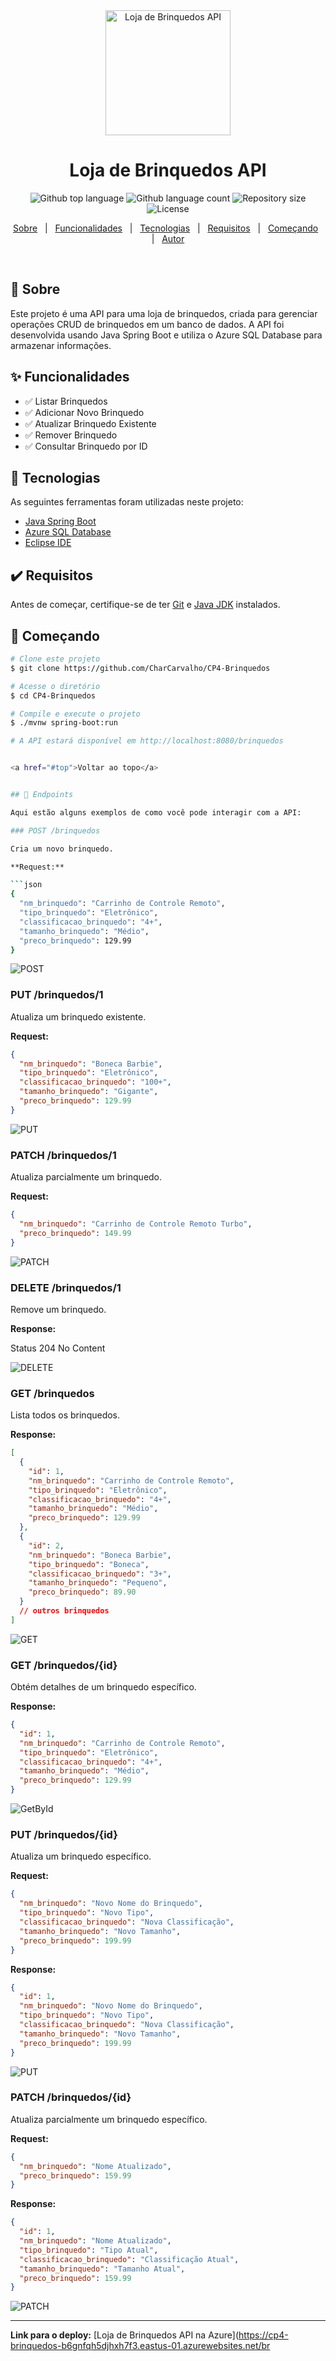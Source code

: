 
<div align="center" id="top"> 
  <img src="https://upload.wikimedia.org/wikipedia/commons/6/65/RIHAPPY_Logo.svg" alt="Loja de Brinquedos API" width="200" />
  <h1 align="center">Loja de Brinquedos API</h1>
</div>

<p align="center">
  <img alt="Github top language" src="https://img.shields.io/github/languages/top/CharCarvalho/CP4-Brinquedos?color=56BEB8">
  <img alt="Github language count" src="https://img.shields.io/github/languages/count/CharCarvalho/CP4-Brinquedos?color=56BEB8">
  <img alt="Repository size" src="https://img.shields.io/github/repo-size/CharCarvalho/CP4-Brinquedos?color=56BEB8">
  <img alt="License" src="https://img.shields.io/github/license/CharCarvalho/CP4-Brinquedos?color=56BEB8">
</p>

<p align="center">
  <a href="#about">Sobre</a> &#xa0; | &#xa0; 
  <a href="#features">Funcionalidades</a> &#xa0; | &#xa0;
  <a href="#technologies">Tecnologias</a> &#xa0; | &#xa0;
  <a href="#requirements">Requisitos</a> &#xa0; | &#xa0;
  <a href="#getting-started">Começando</a> &#xa0; | &#xa0;
  <a href="https://github.com/CharCarvalho" target="_blank">Autor</a>
</p>

<br>

## 📝 Sobre

Este projeto é uma API para uma loja de brinquedos, criada para gerenciar operações CRUD de brinquedos em um banco de dados. A API foi desenvolvida usando Java Spring Boot e utiliza o Azure SQL Database para armazenar informações.

## ✨ Funcionalidades

- ✅ Listar Brinquedos
- ✅ Adicionar Novo Brinquedo
- ✅ Atualizar Brinquedo Existente
- ✅ Remover Brinquedo
- ✅ Consultar Brinquedo por ID

## 🚀 Tecnologias

As seguintes ferramentas foram utilizadas neste projeto:

- [Java Spring Boot](https://spring.io/projects/spring-boot)
- [Azure SQL Database](https://azure.microsoft.com/en-us/services/sql-database/)
- [Eclipse IDE](https://www.eclipse.org/)

## ✔️ Requisitos

Antes de começar, certifique-se de ter [Git](https://git-scm.com) e [Java JDK](https://www.oracle.com/java/technologies/javase-jdk11-downloads.html) instalados.

## 🏁 Começando

```bash
# Clone este projeto
$ git clone https://github.com/CharCarvalho/CP4-Brinquedos

# Acesse o diretório
$ cd CP4-Brinquedos

# Compile e execute o projeto
$ ./mvnw spring-boot:run

# A API estará disponível em http://localhost:8080/brinquedos


<a href="#top">Voltar ao topo</a>


## 📂 Endpoints

Aqui estão alguns exemplos de como você pode interagir com a API:

### POST /brinquedos

Cria um novo brinquedo.

**Request:**

```json
{
  "nm_brinquedo": "Carrinho de Controle Remoto",
  "tipo_brinquedo": "Eletrônico",
  "classificacao_brinquedo": "4+",
  "tamanho_brinquedo": "Médio",
  "preco_brinquedo": 129.99
}
```

![POST](https://github.com/user-attachments/assets/1b5db55e-3fff-4ae4-8213-57903149aa9e)

### PUT /brinquedos/1

Atualiza um brinquedo existente.

**Request:**

```json
{
  "nm_brinquedo": "Boneca Barbie",
  "tipo_brinquedo": "Eletrônico",
  "classificacao_brinquedo": "100+",
  "tamanho_brinquedo": "Gigante",
  "preco_brinquedo": 129.99
}
```

![PUT](https://github.com/user-attachments/assets/86fe2e58-d056-4f9b-9941-449258e7228d)

### PATCH /brinquedos/1

Atualiza parcialmente um brinquedo.

**Request:**

```json
{
  "nm_brinquedo": "Carrinho de Controle Remoto Turbo",
  "preco_brinquedo": 149.99
}
```

![PATCH](https://github.com/user-attachments/assets/8a225243-4066-4602-9f74-b59da41772d9)

### DELETE /brinquedos/1

Remove um brinquedo.

**Response:**

Status 204 No Content

![DELETE](https://github.com/user-attachments/assets/b45d42fa-33d5-4e46-bb52-62c97eedb2bc)

### GET /brinquedos

Lista todos os brinquedos.

**Response:**

```json
[
  {
    "id": 1,
    "nm_brinquedo": "Carrinho de Controle Remoto",
    "tipo_brinquedo": "Eletrônico",
    "classificacao_brinquedo": "4+",
    "tamanho_brinquedo": "Médio",
    "preco_brinquedo": 129.99
  },
  {
    "id": 2,
    "nm_brinquedo": "Boneca Barbie",
    "tipo_brinquedo": "Boneca",
    "classificacao_brinquedo": "3+",
    "tamanho_brinquedo": "Pequeno",
    "preco_brinquedo": 89.90
  }
  // outros brinquedos
]
```

![GET](https://github.com/user-attachments/assets/b3045e28-bcfc-453f-a196-952dfeef797c)

### GET /brinquedos/{id}

Obtém detalhes de um brinquedo específico.

**Response:**

```json
{
  "id": 1,
  "nm_brinquedo": "Carrinho de Controle Remoto",
  "tipo_brinquedo": "Eletrônico",
  "classificacao_brinquedo": "4+",
  "tamanho_brinquedo": "Médio",
  "preco_brinquedo": 129.99
}
```

![GetById](https://github.com/user-attachments/assets/0fe26fc7-2862-4aea-ba83-0eaa09462347)

### PUT /brinquedos/{id}

Atualiza um brinquedo específico.

**Request:**

```json
{
  "nm_brinquedo": "Novo Nome do Brinquedo",
  "tipo_brinquedo": "Novo Tipo",
  "classificacao_brinquedo": "Nova Classificação",
  "tamanho_brinquedo": "Novo Tamanho",
  "preco_brinquedo": 199.99
}
```

**Response:**

```json
{
  "id": 1,
  "nm_brinquedo": "Novo Nome do Brinquedo",
  "tipo_brinquedo": "Novo Tipo",
  "classificacao_brinquedo": "Nova Classificação",
  "tamanho_brinquedo": "Novo Tamanho",
  "preco_brinquedo": 199.99
}
```

![PUT](https://github.com/user-attachments/assets/86fe2e58-d056-4f9b-9941-449258e7228d)

### PATCH /brinquedos/{id}

Atualiza parcialmente um brinquedo específico.

**Request:**

```json
{
  "nm_brinquedo": "Nome Atualizado",
  "preco_brinquedo": 159.99
}
```

**Response:**

```json
{
  "id": 1,
  "nm_brinquedo": "Nome Atualizado",
  "tipo_brinquedo": "Tipo Atual",
  "classificacao_brinquedo": "Classificação Atual",
  "tamanho_brinquedo": "Tamanho Atual",
  "preco_brinquedo": 159.99
}
```

![PATCH](https://github.com/user-attachments/assets/8a225243-4066-4602-9f74-b59da41772d9)

---

**Link para o deploy:** [Loja de Brinquedos API na Azure](https://cp4-brinquedos-b6gnfqh5djhxh7f3.eastus-01.azurewebsites.net/br

